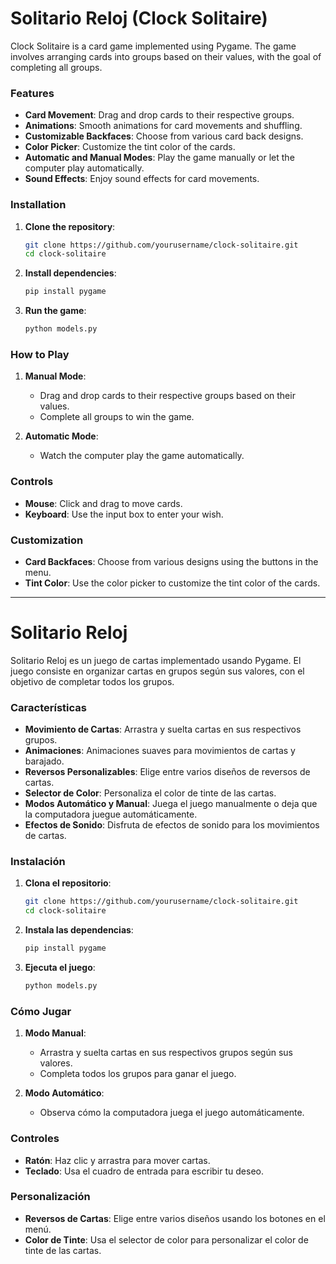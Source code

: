 # Solitario Reloj (Clock Solitaire)

Clock Solitaire is a card game implemented using Pygame. The game involves arranging cards into groups based on their values, with the goal of completing all groups.

### Features

- **Card Movement**: Drag and drop cards to their respective groups.
- **Animations**: Smooth animations for card movements and shuffling.
- **Customizable Backfaces**: Choose from various card back designs.
- **Color Picker**: Customize the tint color of the cards.
- **Automatic and Manual Modes**: Play the game manually or let the computer play automatically.
- **Sound Effects**: Enjoy sound effects for card movements.

### Installation

1. **Clone the repository**:
    ```bash
    git clone https://github.com/yourusername/clock-solitaire.git
    cd clock-solitaire
    ```

2. **Install dependencies**:
    ```bash
    pip install pygame
    ```

3. **Run the game**:
    ```bash
    python models.py
    ```

### How to Play

1. **Manual Mode**:
    - Drag and drop cards to their respective groups based on their values.
    - Complete all groups to win the game.

2. **Automatic Mode**:
    - Watch the computer play the game automatically.

### Controls

- **Mouse**: Click and drag to move cards.
- **Keyboard**: Use the input box to enter your wish.

### Customization

- **Card Backfaces**: Choose from various designs using the buttons in the menu.
- **Tint Color**: Use the color picker to customize the tint color of the cards.

---

# Solitario Reloj

Solitario Reloj es un juego de cartas implementado usando Pygame. El juego consiste en organizar cartas en grupos según sus valores, con el objetivo de completar todos los grupos.

### Características

- **Movimiento de Cartas**: Arrastra y suelta cartas en sus respectivos grupos.
- **Animaciones**: Animaciones suaves para movimientos de cartas y barajado.
- **Reversos Personalizables**: Elige entre varios diseños de reversos de cartas.
- **Selector de Color**: Personaliza el color de tinte de las cartas.
- **Modos Automático y Manual**: Juega el juego manualmente o deja que la computadora juegue automáticamente.
- **Efectos de Sonido**: Disfruta de efectos de sonido para los movimientos de cartas.

### Instalación

1. **Clona el repositorio**:
    ```bash
    git clone https://github.com/yourusername/clock-solitaire.git
    cd clock-solitaire
    ```

2. **Instala las dependencias**:
    ```bash
    pip install pygame
    ```

3. **Ejecuta el juego**:
    ```bash
    python models.py
    ```

### Cómo Jugar

1. **Modo Manual**:
    - Arrastra y suelta cartas en sus respectivos grupos según sus valores.
    - Completa todos los grupos para ganar el juego.

2. **Modo Automático**:
    - Observa cómo la computadora juega el juego automáticamente.

### Controles

- **Ratón**: Haz clic y arrastra para mover cartas.
- **Teclado**: Usa el cuadro de entrada para escribir tu deseo.

### Personalización

- **Reversos de Cartas**: Elige entre varios diseños usando los botones en el menú.
- **Color de Tinte**: Usa el selector de color para personalizar el color de tinte de las cartas.
